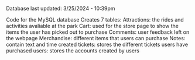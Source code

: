 Database last updated: 3/25/2024 - 10:39pm

Code for the MySQL database 
Creates 7 tables: 
Attractions: the rides and activities avaliable at the park 
Cart: used for the store page to show the items the user has picked out to purchase 
Comments: user feedback left on the webpage 
Merchandise: different items that users can purchase 
Notes: contain text and time created 
tickets: stores the different tickets users have purchased 
users: stores the accounts created by users 
